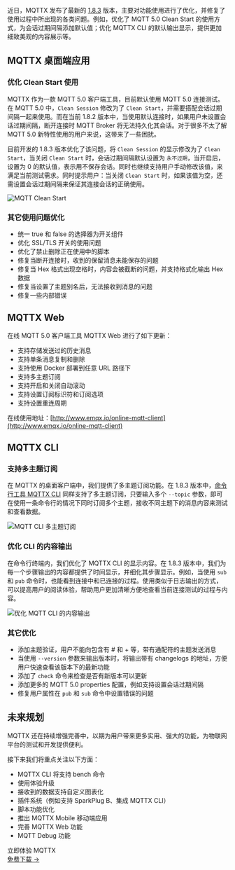近日，MQTTX 发布了最新的 [1.8.3](https://github.com/emqx/MQTTX/releases/tag/v1.8.3) 版本，主要对功能使用进行了优化，并修复了使用过程中所出现的各类问题。例如，优化了 MQTT 5.0 Clean Start 的使用方式，为会话过期间隔添加默认值；优化 MQTTX CLI 的默认输出显示，提供更加细致美观的内容展示等。

## MQTTX 桌面端应用

### 优化 Clean Start 使用

MQTTX 作为一款 MQTT 5.0 客户端工具，目前默认使用 MQTT 5.0 连接测试。在 MQTT 5.0 中，`Clean Session` 修改为了 `Clean Start`，并需要搭配会话过期间隔一起来使用。而在当前 1.8.2 版本中，当使用默认连接时，如果用户未设置会话过期间隔，断开连接时 MQTT Broker 将无法持久化其会话。对于很多不太了解 MQTT 5.0 新特性使用的用户来说，这带来了一些困扰。

目前开发的 1.8.3 版本优化了该问题，将 `Clean Session` 的显示修改为了 `Clean Start`，当关闭 `Clean Start` 时，会话过期间隔默认设置为 `永不过期`，当开启后，设置为 0 的默认值，表示用不保存会话。同时也继续支持用户手动修改该值，来满足当前测试需求。同时提示用户：当关闭 `Clean Start` 时，如果该值为空，还需设置会话过期间隔来保证其连接会话的正确使用。

![MQTT Clean Start](https://assets.emqx.com/images/0bc5b9383a791b3a485747b223d14104.png)

### 其它使用问题优化

- 统一 true 和 false 的选择器为开关组件
- 优化 SSL/TLS 开关的使用问题
- 优化了禁止删除正在使用中的脚本
- 修复当断开连接时，收到的保留消息未能保存的问题
- 修复当 Hex 格式出现空格时，内容会被截断的问题，并支持格式化输出 Hex 数据
- 修复当设置了主题别名后，无法接收到消息的问题
- 修复一些内部错误

## MQTTX Web

在线 MQTT 5.0 客户端工具 MQTTX Web 进行了如下更新：

- 支持存储发送过的历史消息
- 支持单条消息复制和删除
- 支持使用 Docker 部署到任意 URL 路径下
- 支持多主题订阅
- 支持开启和关闭自动滚动
- 支持设置订阅标识符和订阅选项
- 支持设置重连周期

在线使用地址：[http://www.emqx.io/online-mqtt-client](http://www.emqx.io/online-mqtt-client) 

## MQTTX CLI

### 支持多主题订阅

在 MQTTX 的桌面客户端中，我们提供了多主题订阅功能。在 1.8.3 版本中，[命令行工具 MQTTX CLI](https://mqttx.app/zh/cli) 同样支持了多主题订阅，只要输入多个 `--topic` 参数，即可在使用一条命令行的情况下同时订阅多个主题，接收不同主题下的消息内容来测试和查看数据。

![MQTT CLI 多主题订阅](https://assets.emqx.com/images/ed0e82a31cb7319dd3e4e54d923a0f56.png)

### 优化 CLI 的内容输出

在命令行终端内，我们优化了 MQTTX CLI 的显示内容。在 1.8.3 版本中，我们为每一个步骤输出的内容都提供了时间显示，并细化其步骤显示。例如，当使用 `sub` 和 `pub` 命令时，也能看到连接中和已连接的过程。使用类似于日志输出的方式，可以提高用户的阅读体验，帮助用户更加清晰方便地查看当前连接测试的过程与内容。

![优化 MQTT CLI 的内容输出](https://assets.emqx.com/images/d28d110dad3ee7a6bcf0e9ea0ca25820.png)

### 其它优化

- 添加主题验证，用户不能向包含有 # 和 + 等，带有通配符的主题发送消息
- 当使用 `--version` 参数来输出版本时，将输出带有 changelogs 的地址，方便用户快速查看该版本下的最新功能
- 添加了 `check` 命令来检查是否有新版本可以更新
- 添加更多的 MQTT 5.0 properties 配置，例如支持设置会话过期间隔
- 修复用户属性在 `pub` 和 `sub` 命令中设置错误的问题

## 未来规划

MQTTX 还在持续增强完善中，以期为用户带来更多实用、强大的功能，为物联网平台的测试和开发提供便利。

接下来我们将重点关注以下方面：

- MQTTX CLI 将支持 bench 命令
- 使用体验升级
- 接收到的数据支持自定义图表化
- 插件系统（例如支持 SparkPlug B、集成 MQTTX CLI）
- 脚本功能优化
- 推出 MQTTX Mobile 移动端应用
- 完善 MQTTX Web 功能
- MQTT Debug 功能


<section class="promotion">
    <div>
        立即体验 MQTTX
    </div>
    <a href="https://www.emqx.com/zh/try?product=MQTTX" class="button is-gradient px-5">免费下载 →</a>
</section>
